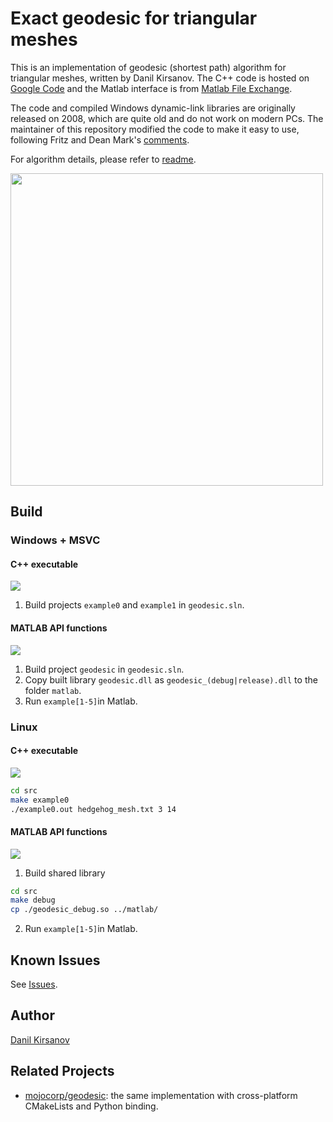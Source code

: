 # Exact geodesic for triangular meshes

This is an implementation of geodesic (shortest path) algorithm for triangular meshes, written by Danil Kirsanov. The C++ code is hosted on [Google Code](https://code.google.com/archive/p/geodesic/) and the Matlab interface is from [Matlab File Exchange](https://mathworks.com/matlabcentral/fileexchange/18168-exact-geodesic-for-triangular-meshes).

The code and compiled Windows dynamic-link libraries are originally released on 2008, which are quite old and do not work on modern PCs. The maintainer of this repository modified the code to make it easy to use, following Fritz and Dean Mark's [comments](https://mathworks.com/matlabcentral/fileexchange/18168-exact-geodesic-for-triangular-meshes).

For algorithm details, please refer to [readme](./src/).

<img src="https://github.com/zishun/geodesic_matlab/raw/master/example2.png" width="500"/>

## Build

### Windows + MSVC
#### C++ executable 
![](https://img.shields.io/badge/build-passing-brightgreen)

1. Build projects ```example0``` and ```example1``` in ```geodesic.sln```.

#### MATLAB API functions 
![](https://img.shields.io/badge/build-passing-brightgreen)

<!---Tested on Windows 10 + MSVC 2017 + MATLAB R2018a. -->

1. Build project ```geodesic``` in ```geodesic.sln```. 
2. Copy built library ```geodesic.dll``` as ```geodesic_(debug|release).dll``` to the folder ```matlab```.
3. Run ```example[1-5]```in Matlab.

### Linux
#### C++ executable 
![](https://img.shields.io/badge/build-passing-brightgreen)

```bash
cd src
make example0
./example0.out hedgehog_mesh.txt 3 14
```

#### MATLAB API functions 
![](https://img.shields.io/badge/build-passing-brightgreen)

1. Build shared library
```bash
cd src
make debug
cp ./geodesic_debug.so ../matlab/
```
2. Run ```example[1-5]```in Matlab.

## Known Issues

See [Issues](https://github.com/zishun/geodesic_matlab/issues).

## Author

[Danil Kirsanov](https://mathworks.com/matlabcentral/fileexchange/18168-exact-geodesic-for-triangular-meshes)

## Related Projects

* [mojocorp/geodesic](https://github.com/mojocorp/geodesic): the same implementation with cross-platform CMakeLists and Python binding.
